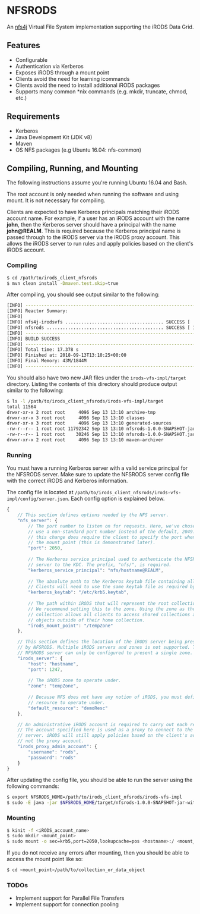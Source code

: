 # NFSRODS
An [nfs4j](https://github.com/dCache/nfs4j) Virtual File System implementation supporting the iRODS Data Grid.

## Features
- Configurable
- Authentication via Kerberos
- Exposes iRODS through a mount point
- Clients avoid the need for learning icommands
- Clients avoid the need to install additional iRODS packages
- Supports many common *nix commands (e.g. mkdir, truncate, chmod, etc.)

## Requirements
- Kerberos
- Java Development Kit (JDK v8)
- Maven
- OS NFS packages (e.g Ubuntu 16.04: nfs-common)

## Compiling, Running, and Mounting
The following instructions assume you're running Ubuntu 16.04 and Bash.

The root account is only needed when running the software and using mount. It is
not necessary for compiling.

Clients are expected to have Kerberos principals matching their iRODS account name. For
example, if a user has an iRODS account with the name **john**, then the Kerberos server should
have a principal with the name **john@REALM**. This is required because the Kerberos principal
name is passed through to the iRODS server via the iRODS proxy account. This allows the iRODS
server to run rules and apply policies based on the client's iRODS account.

### Compiling
```bash
$ cd /path/to/irods_client_nfsrods
$ mvn clean install -Dmaven.test.skip=true
```

After compiling, you should see output similar to the following:
```bash
[INFO] ------------------------------------------------------------------------
[INFO] Reactor Summary:
[INFO] 
[INFO] nfs4j-irodsvfs ..................................... SUCCESS [  0.671 s]
[INFO] nfsrods ............................................ SUCCESS [ 12.955 s]
[INFO] ------------------------------------------------------------------------
[INFO] BUILD SUCCESS
[INFO] ------------------------------------------------------------------------
[INFO] Total time: 17.378 s
[INFO] Finished at: 2018-09-13T13:10:25+00:00
[INFO] Final Memory: 43M/1844M
[INFO] ------------------------------------------------------------------------
```

You should also have two new JAR files under the `irods-vfs-impl/target` directory. Listing
the contents of this directory should produce output similar to the following:
```bash
$ ls -l /path/to/irods_client_nfsrods/irods-vfs-impl/target
total 11564
drwxr-xr-x 2 root root     4096 Sep 13 13:10 archive-tmp
drwxr-xr-x 3 root root     4096 Sep 13 13:10 classes
drwxr-xr-x 3 root root     4096 Sep 13 13:10 generated-sources
-rw-r--r-- 1 root root 11792342 Sep 13 13:10 nfsrods-1.0.0-SNAPSHOT-jar-with-dependencies.jar
-rw-r--r-- 1 root root    30246 Sep 13 13:10 nfsrods-1.0.0-SNAPSHOT.jar
drwxr-xr-x 2 root root     4096 Sep 13 13:10 maven-archiver
```

### Running
You must have a running Kerberos server with a valid service principal for
the NFSRODS server. Make sure to update the NFSRODS server config file with the correct
iRODS and Kerberos information.

The config file is located at `/path/to/irods_client_nfsrods/irods-vfs-impl/config/server.json`.
Each config option is explained below.
```javascript
{
    // This section defines options needed by the NFS server.
    "nfs_server": {
        // The port number to listen on for requests. Here, we've chosen to
        // use a non-standard port number instead of the default, 2049. However,
        // this change does require the client to specify the port when creating
        // the mount point (this is demonstrated later).
        "port": 2050,
        
        // The Kerberos service principal used to authenticate the NFSRODS
        // server to the KDC. The prefix, "nfs/", is required.
        "kerberos_service_principal": "nfs/hostname@REALM",
        
        // The absolute path to the Kerberos keytab file containing all principals.
        // Clients will need to use the same keytab file as required by Kerberos.
        "kerberos_keytab": "/etc/krb5.keytab",
        
        // The path within iRODS that will represent the root collection.
        // We recommend setting this to the zone. Using the zone as the root
        // collection allows all clients to access shared collections and data
        // objects outside of their home collection.
        "irods_mount_point": "/tempZone"
    },

    // This section defines the location of the iRODS server being presented
    // by NFSRODS. Multiple iRODS servers and zones is not supported. The
    // NFSRODS server can only be configured to present a single zone.
    "irods_server": {
        "host": "hostname",
        "port": 1247,
        
        // The iRODS zone to operate under.
        "zone": "tempZone",
        
        // Because NFS does not have any notion of iRODS, you must define which
        // resource to operate under.
        "default_resource": "demoResc"
    },

    // An administrative iRODS account is required to carry out each request.
    // The account specified here is used as a proxy to connect to the iRODS
    // server. iRODS will still apply policies based on the client's account,
    // not the proxy account.
    "irods_proxy_admin_account": {
        "username": "rods",
        "password": "rods"
    }
}
```

After updating the config file, you should be able to run the server using the following commands:
```bash
$ export NFSRODS_HOME=/path/to/irods_client_nfsrods/irods-vfs-impl
$ sudo -E java -jar $NFSRODS_HOME/target/nfsrods-1.0.0-SNAPSHOT-jar-with-dependencies.jar
```

### Mounting
```bash
$ kinit -f <iRODS_account_name>
$ sudo mkdir <mount_point>
$ sudo mount -o sec=krb5,port=2050,lookupcache=pos <hostname>:/ <mount_point>
```

If you do not receive any errors after mounting, then you should be able to access the mount
point like so:
```bash
$ cd <mount_point>/path/to/collection_or_data_object
```

### TODOs
- Implement support for Parallel File Transfers
- Implement support for connection pooling
